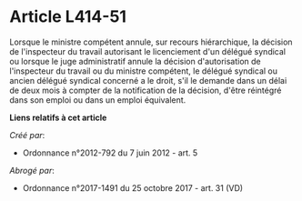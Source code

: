 # Article L414-51

Lorsque le ministre compétent annule, sur recours hiérarchique, la décision de l'inspecteur du travail autorisant le
licenciement d'un délégué syndical ou lorsque le juge administratif annule la décision d'autorisation de l'inspecteur du
travail ou du ministre compétent, le délégué syndical ou ancien délégué syndical concerné a le droit, s'il le demande dans un
délai de deux mois à compter de la notification de la décision, d'être réintégré dans son emploi ou dans un emploi
équivalent.

**Liens relatifs à cet article**

_Créé par_:

  - Ordonnance n°2012-792 du 7 juin 2012 - art. 5

_Abrogé par_:

  - Ordonnance n°2017-1491 du 25 octobre 2017 - art. 31 (VD)
